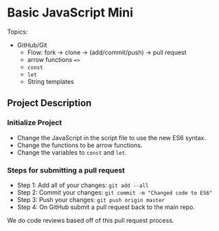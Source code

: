 # Basic JavaScript Mini 

Topics:
  * GitHub/Git 
	* Flow: fork -> clone -> (add/commit/push) -> pull request 
	* arrow functions `=>`
	* `const`
	* `let`
	* String templates

## Project Description

### Initialize Project
* Change the JavaScript in the script file to use the new ES6 syntax. 
* Change the functions to be arrow functions.
* Change the variables to `const` and `let`.

### Steps for submitting a pull request 
* Step 1: Add all of your changes: `git add --all`
* Step 2: Commit your changes: `git commit -m "Changed code to ES6"`
* Step 3: Push your changes: `git push origin master` 
* Step 4: On GitHub submit a pull request back to the main repo.

We do code reviews based off of this pull request process.

